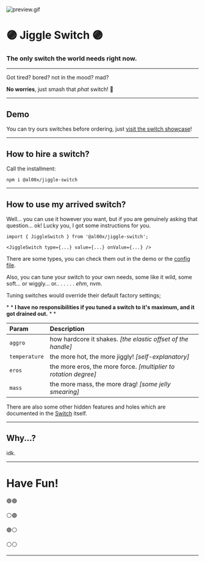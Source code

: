![preview.gif](.github/preview.gif)

# 🟣 Jiggle Switch 🟣
### The only switch the world needs right now. 

___

Got tired? bored? not in the mood? mad?

**No worries**, just smash that _phat_ switch! 💖

___
## Demo

You can try ours switches before ordering, just [visit the switch showcase](https://al00x.github.io/jiggle/)!

___

## How to hire a switch?

Call the installment:
```
npm i @al00x/jiggle-switch
```

___

## How to use my arrived switch?

Well... you can use it however you want, but if you are genuinely asking that question...
ok! Lucky you, I got some instructions for you.

```tsx
import { JiggleSwitch } from '@al00x/jiggle-switch';

<JiggleSwitch type={...} value={...} onValue={...} />
```
There are some types, you can check them out in the demo or the [config file](packages/jiggle-switch/src/configs.ts).

Also, you can tune your switch to your own needs, some like it wild, some soft... or wiggly... or.. . . . . . _ehm_, nvm.

Tuning switches would override their default factory settings;

\* \* **I have no responsibilities if you tuned a switch to it's maximum, and it got drained out.** \* \*

| Param | Description                                                      |
| :--- |:-----------------------------------------------------------------|
| `aggro` | how hardcore it shakes. _[the elastic offset of the handle]_     |
| `temperature` | the more hot, the more jiggly! _[self-explanatory]_              |
| `eros` | the more eros, the more force. _[multiplier to rotation degree]_ |
| `mass` | the more mass, the more drag! _[some jelly smearing]_            |

There are also some other hidden features and holes which are documented in the [Switch](/packages/jiggle-switch/src/JiggleSwitch.tsx) itself.

___

## Why...?

idk.

___


# Have Fun!
🟣🟣

⚪🟣

🟣⚪

⚪⚪
___


